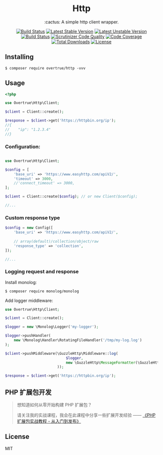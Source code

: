 <p> 
    <h1 align="center">Http</h1>
</p>

<p align="center"> :cactus: A simple http client wrapper.</p>

<p align="center">
<a href="https://travis-ci.org/overtrue/http"><img src="https://travis-ci.org/overtrue/http.svg?branch=master" alt="Build Status"></a>
<a href="https://packagist.org/packages/overtrue/http"><img src="https://poser.pugx.org/overtrue/http/v/stable.svg" alt="Latest Stable Version"></a>
<a href="https://packagist.org/packages/overtrue/http"><img src="https://poser.pugx.org/overtrue/http/v/unstable.svg" alt="Latest Unstable Version"></a>
<a href="https://scrutinizer-ci.com/g/overtrue/http/build-status/master"><img src="https://scrutinizer-ci.com/g/overtrue/http/badges/build.png?b=master" alt="Build Status"></a>
<a href="https://scrutinizer-ci.com/g/overtrue/http/?branch=master"><img src="https://scrutinizer-ci.com/g/overtrue/http/badges/quality-score.png?b=master" alt="Scrutinizer Code Quality"></a>
<a href="https://scrutinizer-ci.com/g/overtrue/http/?branch=master"><img src="https://scrutinizer-ci.com/g/overtrue/http/badges/coverage.png?b=master" alt="Code Coverage"></a>
<a href="https://packagist.org/packages/overtrue/http"><img src="https://poser.pugx.org/overtrue/http/downloads" alt="Total Downloads"></a>
<a href="https://packagist.org/packages/overtrue/http"><img src="https://poser.pugx.org/overtrue/http/license" alt="License"></a>
</p>

## Installing

```shell
$ composer require overtrue/http -vvv
```

## Usage

```php
<?php

use Overtrue\Http\Client;

$client = Client::create(); 

$response = $client->get('https://httpbin.org/ip');
//{
//    "ip": "1.2.3.4"
//}
```

### Configuration:

```php

use Overtrue\Http\Client;

$config = [
    'base_uri' => 'https://www.easyhttp.com/apiV2/',
    'timeout' => 3000,
    //'connect_timeout' => 3000,
];

$client = Client::create($config); // or new Client($config);

//...
```

### Custom response type

```php
$config = new Config([
    'base_uri' => 'https://www.easyhttp.com/apiV2/',
    
    // array(default)/collection/object/raw
    'response_type' => 'collection', 
]);

//...
```

### Logging request and response

Install monolog:

```bash
$ composer require monolog/monolog
```
Add logger middleware:

```php
use Overtrue\Http\Client;

$client = Client::create();

$logger = new \Monolog\Logger('my-logger');

$logger->pushHandler(
    new \Monolog\Handler\RotatingFileHandler('/tmp/my-log.log')
);

$client->pushMiddleware(\GuzzleHttp\Middleware::log(
                            $logger,
                            new \GuzzleHttp\MessageFormatter(\GuzzleHttp\MessageFormatter::DEBUG)
                        ));

$response = $client->get('https://httpbin.org/ip');
```

## PHP 扩展包开发

> 想知道如何从零开始构建 PHP 扩展包？
>
> 请关注我的实战课程，我会在此课程中分享一些扩展开发经验 —— [《PHP 扩展包实战教程 - 从入门到发布》](https://learnku.com/courses/creating-package)

## License

MIT
